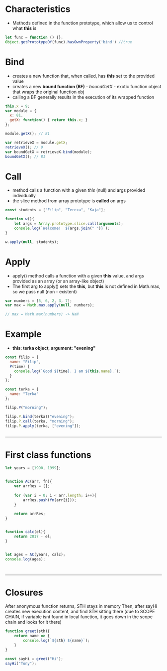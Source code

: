 # Characteristics 
* Methods defined in the function prototype, which allow us to control what **this** is

```javascript
let func = function () {};
Object.getPrototypeOf(func).hasOwnProperty('bind') //true
```




# Bind
* creates a new function that, when called, has **this** set to the provided value
* creates a new **bound function (BF)** - *boundGetX* - exotic function object that wraps the original function obj
* calling a BF generally results in the execution of its wrapped function

```javascript
this.x = 9;    
var module = {
  x: 81,
  getX: function() { return this.x; }
};

module.getX(); // 81

var retrieveX = module.getX;
retrieveX(); // 9
var boundGetX = retrieveX.bind(module);
boundGetX(); // 81
```
# Call
* method calls a function with a given *this* (null) and args provided individually
* the slice method from array prototype is **called** on args

```javascript
const students = ["Filip", "Tereza", "Kaja"];

function w(){
    let args = Array.prototype.slice.call(arguments);
    console.log(`Welcome!  ${args.join(" ")}`);
}

w.apply(null, students);
```


# Apply
* apply() method calls a function with a given **this** value, and args provided as an array (or an array-like object)
* The first arg to apply() sets the **this**, but **this** is not defined in Math.max, so we pass null (non - existent)

```javascript
var numbers = [5, 6, 2, 3, 7];
var max = Math.max.apply(null, numbers); 

// max = Math.max(numbers) -> NaN
```




# Example
* **this: terka object**, **argument: "evening"** 

```javascript
const filip = {
  name: "Filip",
  P(time) {
    console.log(`Good ${time}. I am ${this.name}.`);
  }
};

const terka = {
  name: "Terka"
};

filip.P("morning");

filip.P.bind(terka)("evening");
filip.P.call(terka, "morning");
filip.P.apply(terka, ["evening"]);



```


------------------------------------------------------------------------------------------------------

# First class functions
```js
let years = [1990, 1999];


function AC(arr, fn){
    var arrRes = [];
    
    for (var i = 0; i < arr.length; i++){
        arrRes.push(fn(arr[i]));
    }
    
    return arrRes;
}


function calc(el){
    return 2017 - el;
}


let ages = AC(years, calc);
console.log(ages);




```


------------------------------------------------------------------------------------------------------

# Closures
After anonymous function returns, STH stays in memory
Then, after sayHi creates new execution content, and find STH sitting there
(due to SCOPE CHAIN, if variable isnt found in local function, it goes down in the scope chain and looks for it there)


```javascript
function greet(sth){
    return name => {
        console.log(`${sth} ${name}`);
    }
}

const sayHi = greet("Hi");
sayHi("Tony");

```


